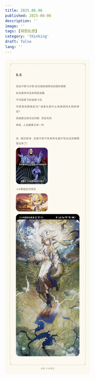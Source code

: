 ```yaml
---
title: 2025.06.06
published: 2025-06-06
description: ''
image: ''
tags: [胡思乱想]
category: 'thinking'
draft: false 
lang: ''
---
```


![黍](./images/IMG_2025_0606.jpg)
